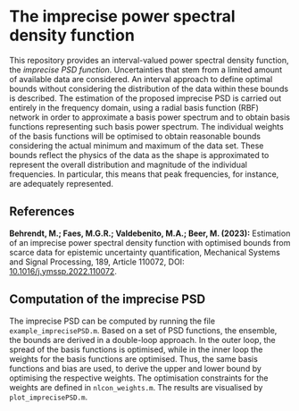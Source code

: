 # The imprecise power spectral density function
This repository provides an interval-valued power spectral density function, the *imprecise PSD function*. Uncertainties that stem from a limited amount of available data are considered. An interval approach to define optimal bounds without considering the distribution of the data within these bounds is described. The estimation of the proposed imprecise PSD is carried out entirely in the frequency domain, using a radial basis function (RBF) network in order to approximate a basis power spectrum and to obtain basis functions representing such basis power spectrum. The individual weights of the basis functions will be optimised to obtain reasonable bounds considering the actual minimum and maximum of the data set. These bounds reflect the physics of the data as the shape is approximated to represent the overall distribution and magnitude of the individual frequencies. In particular, this means that peak frequencies, for instance, are adequately represented. 

## References
**Behrendt, M.; Faes, M.G.R.; Valdebenito, M.A.; Beer, M. (2023):** Estimation of an imprecise power spectral density function with optimised bounds from scarce data for epistemic uncertainty quantification, Mechanical Systems and Signal Processing, 189, Article 110072, DOI: [10.1016/j.ymssp.2022.110072](https://doi.org/10.1016/j.ymssp.2022.110072).

## Computation of the imprecise PSD
The imprecise PSD can be computed by running the file `example_imprecisePSD.m`. Based on a set of PSD functions, the ensemble, the bounds are derived in a double-loop approach. In the outer loop, the spread of the basis functions is optimised, while in the inner loop the weights for the basis functions are optimised. Thus, the same basis functions and bias are used, to derive the upper and lower bound by optimising the respective weights. The optimisation constraints for the weights are defined in `nlcon_weights.m`. The results are visualised by `plot_imprecisePSD.m`.
